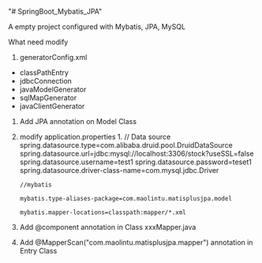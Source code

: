 "# SpringBoot_Mybatis_JPA" 

A empty project configured with Mybatis, JPA, MySQL

What need modify

1. generatorConfig.xml

- classPathEntry
- jdbcConnection
- javaModelGenerator
- sqlMapGenerator
- javaClientGenerator

1. Add JPA annotation on Model Class
2. modify application.properties 
       1. // Data source
          spring.datasource.type=com.alibaba.druid.pool.DruidDataSource
          spring.datasource.url=jdbc:mysql://localhost:3306/stock?useSSL=false
          spring.datasource.username=test1
          spring.datasource.password=teset1
          spring.datasource.driver-class-name=com.mysql.jdbc.Driver
       
       //mybatis
       
       mybatis.type-aliases-package=com.maolintu.matisplusjpa.model
       
       mybatis.mapper-locations=classpath:mapper/*.xml
       
   

1. Add @component annotation in Class xxxMapper.java
2. Add @MapperScan("com.maolintu.matisplusjpa.mapper") annotation in Entry Class


